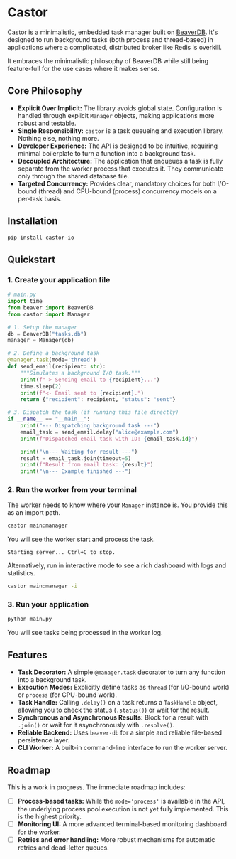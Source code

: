 # Castor

Castor is a minimalistic, embedded task manager built on [BeaverDB](https://github.com/apiad/beaver). It's designed to run background tasks (both process and thread-based) in applications where a complicated, distributed broker like Redis is overkill.

It embraces the minimalistic philosophy of BeaverDB while still being feature-full for the use cases where it makes sense.

## Core Philosophy

- **Explicit Over Implicit:** The library avoids global state. Configuration is handled through explicit `Manager` objects, making applications more robust and testable.
- **Single Responsibility:** `castor` is a task queueing and execution library. Nothing else, nothing more.
- **Developer Experience:** The API is designed to be intuitive, requiring minimal boilerplate to turn a function into a background task.
- **Decoupled Architecture:** The application that enqueues a task is fully separate from the worker process that executes it. They communicate only through the shared database file.
- **Targeted Concurrency:** Provides clear, mandatory choices for both I/O-bound (thread) and CPU-bound (process) concurrency models on a per-task basis.

## Installation

```bash
pip install castor-io
```

## Quickstart

### 1.  Create your application file

```python
# main.py
import time
from beaver import BeaverDB
from castor import Manager

# 1. Setup the manager
db = BeaverDB("tasks.db")
manager = Manager(db)

# 2. Define a background task
@manager.task(mode='thread')
def send_email(recipient: str):
    """Simulates a background I/O task."""
    print(f"-> Sending email to {recipient}...")
    time.sleep(2)
    print(f"<- Email sent to {recipient}.")
    return {"recipient": recipient, "status": "sent"}

# 3. Dispatch the task (if running this file directly)
if __name__ == "__main__":
    print("--- Dispatching background task ---")
    email_task = send_email.delay("alice@example.com")
    print(f"Dispatched email task with ID: {email_task.id}")

    print("\n--- Waiting for result ---")
    result = email_task.join(timeout=5)
    print(f"Result from email task: {result}")
    print("\n--- Example finished ---")
```

### 2. Run the worker from your terminal

The worker needs to know where your `Manager` instance is. You provide this as an import path.

```bash
castor main:manager
```

You will see the worker start and process the task.

```
Starting server... Ctrl+C to stop.
```

Alternatively, run in interactive mode to see a rich dashboard with logs and statistics.

```bash
castor main:manager -i
```

### 3. Run your application

```bash
python main.py
```

You will see tasks being processed in the worker log.

## Features

- **Task Decorator:** A simple `@manager.task` decorator to turn any function into a background task.
- **Execution Modes:** Explicitly define tasks as `thread` (for I/O-bound work) or `process` (for CPU-bound work).
- **Task Handle:** Calling `.delay()` on a task returns a `TaskHandle` object, allowing you to check the status (`.status()`) or wait for the result.
- **Synchronous and Asynchronous Results:** Block for a result with `.join()` or wait for it asynchronously with `.resolve()`.
- **Reliable Backend:** Uses `beaver-db` for a simple and reliable file-based persistence layer.
- **CLI Worker:** A built-in command-line interface to run the worker server.

## Roadmap

This is a work in progress. The immediate roadmap includes:

- [ ] **Process-based tasks:** While the `mode='process'` is available in the API, the underlying process pool execution is not yet fully implemented. This is the highest priority.
- [ ] **Monitoring UI:** A more advanced terminal-based monitoring dashboard for the worker.
- [ ] **Retries and error handling:** More robust mechanisms for automatic retries and dead-letter queues.
